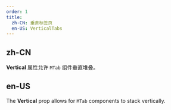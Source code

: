 ```yaml
---
order: 1
title:
  zh-CN: 垂直标签页
  en-US: VerticalTabs
---
```


## zh-CN

**Vertical** 属性允许 `MTab` 组件垂直堆叠。

## en-US

The **Vertical** prop allows for `MTab` components to stack vertically.
